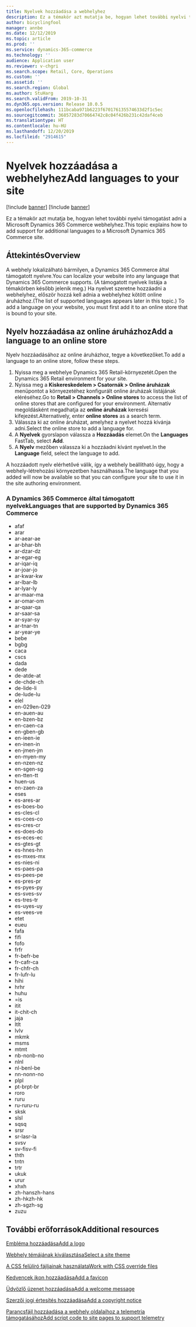 ```yaml
---
title: Nyelvek hozzáadása a webhelyhez
description: Ez a témakör azt mutatja be, hogyan lehet további nyelvi támogatást adni a Microsoft Dynamics 365 Commerce webhelyhez.
author: bicyclingfool
manager: annbe
ms.date: 12/12/2019
ms.topic: article
ms.prod: ''
ms.service: dynamics-365-commerce
ms.technology: ''
audience: Application user
ms.reviewer: v-chgri
ms.search.scope: Retail, Core, Operations
ms.custom: ''
ms.assetid: ''
ms.search.region: Global
ms.author: StuHarg
ms.search.validFrom: 2019-10-31
ms.dyn365.ops.version: Release 10.0.5
ms.openlocfilehash: 111bcaba971b6223f670176135574633d2f1c5ec
ms.sourcegitcommit: 36857283d70664742c8c04f426b231c42daf4ceb
ms.translationtype: HT
ms.contentlocale: hu-HU
ms.lasthandoff: 12/20/2019
ms.locfileid: "2914615"
---
```

# <a name="add-languages-to-your-site"></a><span data-ttu-id="0ea73-103">Nyelvek hozzáadása a webhelyhez</span><span class="sxs-lookup"><span data-stu-id="0ea73-103">Add languages to your site</span></span>

[!include [banner](includes/preview-banner.md)]
[!include [banner](includes/banner.md)]

<span data-ttu-id="0ea73-104">Ez a témakör azt mutatja be, hogyan lehet további nyelvi támogatást adni a Microsoft Dynamics 365 Commerce webhelyhez.</span><span class="sxs-lookup"><span data-stu-id="0ea73-104">This topic explains how to add support for additional languages to a Microsoft Dynamics 365 Commerce site.</span></span>

## <a name="overview"></a><span data-ttu-id="0ea73-105">Áttekintés</span><span class="sxs-lookup"><span data-stu-id="0ea73-105">Overview</span></span>

<span data-ttu-id="0ea73-106">A webhely lokalizálható bármilyen, a Dynamics 365 Commerce által támogatott nyelvre.</span><span class="sxs-lookup"><span data-stu-id="0ea73-106">You can localize your website into any language that Dynamics 365 Commerce supports.</span></span> <span data-ttu-id="0ea73-107">(A támogatott nyelvek listája a témakörben később jelenik meg.) Ha nyelvet szeretne hozzáadni a webhelyhez, először hozzá kell adnia a webhelyhez kötött online áruházhoz.</span><span class="sxs-lookup"><span data-stu-id="0ea73-107">(The list of supported languages appears later in this topic.) To add a language on your website, you must first add it to an online store that is bound to your site.</span></span>

## <a name="add-a-language-to-an-online-store"></a><span data-ttu-id="0ea73-108">Nyelv hozzáadása az online áruházhoz</span><span class="sxs-lookup"><span data-stu-id="0ea73-108">Add a language to an online store</span></span>

<span data-ttu-id="0ea73-109">Nyelv hozzáadásához az online áruházhoz, tegye a következőket.</span><span class="sxs-lookup"><span data-stu-id="0ea73-109">To add a language to an online store, follow these steps.</span></span>

1. <span data-ttu-id="0ea73-110">Nyissa meg a webhelye Dynamics 365 Retail-környezetét.</span><span class="sxs-lookup"><span data-stu-id="0ea73-110">Open the Dynamics 365 Retail environment for your site.</span></span>
1. <span data-ttu-id="0ea73-111">Nyissa meg a **Kiskereskedelem \> Csatornák \> Online áruházak** menüpontot a környezetéhez konfigurált online áruházak listájának eléréséhez.</span><span class="sxs-lookup"><span data-stu-id="0ea73-111">Go to **Retail \> Channels \> Online stores** to access the list of online stores that are configured for your environment.</span></span> <span data-ttu-id="0ea73-112">Alternatív megoldásként megadhatja az **online áruházak** keresési kifejezést.</span><span class="sxs-lookup"><span data-stu-id="0ea73-112">Alternatively, enter **online stores** as a search term.</span></span>
1. <span data-ttu-id="0ea73-113">Válassza ki az online áruházat, amelyhez a nyelvet hozzá kívánja adni.</span><span class="sxs-lookup"><span data-stu-id="0ea73-113">Select the online store to add a language for.</span></span>
1. <span data-ttu-id="0ea73-114">A **Nyelvek** gyorslapon válassza a **Hozzáadás** elemet.</span><span class="sxs-lookup"><span data-stu-id="0ea73-114">On the **Languages** FastTab, select **Add**.</span></span>
1. <span data-ttu-id="0ea73-115">A **Nyelv** mezőben válassza ki a hozzáadni kívánt nyelvet.</span><span class="sxs-lookup"><span data-stu-id="0ea73-115">In the **Language** field, select the language to add.</span></span>

<span data-ttu-id="0ea73-116">A hozzáadott nyelv elérhetővé válik, így a webhely beállítható úgy, hogy a webhely-létrehozási környezetben használhassa.</span><span class="sxs-lookup"><span data-stu-id="0ea73-116">The language that you added will now be available so that you can configure your site to use it in the site authoring environment.</span></span>

### <a name="languages-that-are-supported-by-dynamics-365-commerce"></a><span data-ttu-id="0ea73-117">A Dynamics 365 Commerce által támogatott nyelvek</span><span class="sxs-lookup"><span data-stu-id="0ea73-117">Languages that are supported by Dynamics 365 Commerce</span></span>

- <span data-ttu-id="0ea73-118">af</span><span class="sxs-lookup"><span data-stu-id="0ea73-118">af</span></span>
- <span data-ttu-id="0ea73-119">ar</span><span class="sxs-lookup"><span data-stu-id="0ea73-119">ar</span></span>
- <span data-ttu-id="0ea73-120">ar-ae</span><span class="sxs-lookup"><span data-stu-id="0ea73-120">ar-ae</span></span>
- <span data-ttu-id="0ea73-121">ar-bh</span><span class="sxs-lookup"><span data-stu-id="0ea73-121">ar-bh</span></span>
- <span data-ttu-id="0ea73-122">ar-dz</span><span class="sxs-lookup"><span data-stu-id="0ea73-122">ar-dz</span></span>
- <span data-ttu-id="0ea73-123">ar-eg</span><span class="sxs-lookup"><span data-stu-id="0ea73-123">ar-eg</span></span>
- <span data-ttu-id="0ea73-124">ar-iq</span><span class="sxs-lookup"><span data-stu-id="0ea73-124">ar-iq</span></span>
- <span data-ttu-id="0ea73-125">ar-jo</span><span class="sxs-lookup"><span data-stu-id="0ea73-125">ar-jo</span></span>
- <span data-ttu-id="0ea73-126">ar-kw</span><span class="sxs-lookup"><span data-stu-id="0ea73-126">ar-kw</span></span>
- <span data-ttu-id="0ea73-127">ar-lb</span><span class="sxs-lookup"><span data-stu-id="0ea73-127">ar-lb</span></span>
- <span data-ttu-id="0ea73-128">ar-ly</span><span class="sxs-lookup"><span data-stu-id="0ea73-128">ar-ly</span></span>
- <span data-ttu-id="0ea73-129">ar-ma</span><span class="sxs-lookup"><span data-stu-id="0ea73-129">ar-ma</span></span>
- <span data-ttu-id="0ea73-130">ar-om</span><span class="sxs-lookup"><span data-stu-id="0ea73-130">ar-om</span></span>
- <span data-ttu-id="0ea73-131">ar-qa</span><span class="sxs-lookup"><span data-stu-id="0ea73-131">ar-qa</span></span>
- <span data-ttu-id="0ea73-132">ar-sa</span><span class="sxs-lookup"><span data-stu-id="0ea73-132">ar-sa</span></span>
- <span data-ttu-id="0ea73-133">ar-sy</span><span class="sxs-lookup"><span data-stu-id="0ea73-133">ar-sy</span></span>
- <span data-ttu-id="0ea73-134">ar-tn</span><span class="sxs-lookup"><span data-stu-id="0ea73-134">ar-tn</span></span>
- <span data-ttu-id="0ea73-135">ar-ye</span><span class="sxs-lookup"><span data-stu-id="0ea73-135">ar-ye</span></span>
- <span data-ttu-id="0ea73-136">be</span><span class="sxs-lookup"><span data-stu-id="0ea73-136">be</span></span>
- <span data-ttu-id="0ea73-137">bg</span><span class="sxs-lookup"><span data-stu-id="0ea73-137">bg</span></span>
- <span data-ttu-id="0ea73-138">ca</span><span class="sxs-lookup"><span data-stu-id="0ea73-138">ca</span></span>
- <span data-ttu-id="0ea73-139">cs</span><span class="sxs-lookup"><span data-stu-id="0ea73-139">cs</span></span>
- <span data-ttu-id="0ea73-140">da</span><span class="sxs-lookup"><span data-stu-id="0ea73-140">da</span></span>
- <span data-ttu-id="0ea73-141">de</span><span class="sxs-lookup"><span data-stu-id="0ea73-141">de</span></span>
- <span data-ttu-id="0ea73-142">de-at</span><span class="sxs-lookup"><span data-stu-id="0ea73-142">de-at</span></span>
- <span data-ttu-id="0ea73-143">de-ch</span><span class="sxs-lookup"><span data-stu-id="0ea73-143">de-ch</span></span>
- <span data-ttu-id="0ea73-144">de-li</span><span class="sxs-lookup"><span data-stu-id="0ea73-144">de-li</span></span>
- <span data-ttu-id="0ea73-145">de-lu</span><span class="sxs-lookup"><span data-stu-id="0ea73-145">de-lu</span></span>
- <span data-ttu-id="0ea73-146">el</span><span class="sxs-lookup"><span data-stu-id="0ea73-146">el</span></span>
- <span data-ttu-id="0ea73-147">en-029</span><span class="sxs-lookup"><span data-stu-id="0ea73-147">en-029</span></span>
- <span data-ttu-id="0ea73-148">en-au</span><span class="sxs-lookup"><span data-stu-id="0ea73-148">en-au</span></span>
- <span data-ttu-id="0ea73-149">en-bz</span><span class="sxs-lookup"><span data-stu-id="0ea73-149">en-bz</span></span>
- <span data-ttu-id="0ea73-150">en-ca</span><span class="sxs-lookup"><span data-stu-id="0ea73-150">en-ca</span></span>
- <span data-ttu-id="0ea73-151">en-gb</span><span class="sxs-lookup"><span data-stu-id="0ea73-151">en-gb</span></span>
- <span data-ttu-id="0ea73-152">en-ie</span><span class="sxs-lookup"><span data-stu-id="0ea73-152">en-ie</span></span>
- <span data-ttu-id="0ea73-153">en-in</span><span class="sxs-lookup"><span data-stu-id="0ea73-153">en-in</span></span>
- <span data-ttu-id="0ea73-154">en-jm</span><span class="sxs-lookup"><span data-stu-id="0ea73-154">en-jm</span></span>
- <span data-ttu-id="0ea73-155">en-my</span><span class="sxs-lookup"><span data-stu-id="0ea73-155">en-my</span></span>
- <span data-ttu-id="0ea73-156">en-nz</span><span class="sxs-lookup"><span data-stu-id="0ea73-156">en-nz</span></span>
- <span data-ttu-id="0ea73-157">en-sg</span><span class="sxs-lookup"><span data-stu-id="0ea73-157">en-sg</span></span>
- <span data-ttu-id="0ea73-158">en-tt</span><span class="sxs-lookup"><span data-stu-id="0ea73-158">en-tt</span></span>
- <span data-ttu-id="0ea73-159">hu</span><span class="sxs-lookup"><span data-stu-id="0ea73-159">en-us</span></span>
- <span data-ttu-id="0ea73-160">en-za</span><span class="sxs-lookup"><span data-stu-id="0ea73-160">en-za</span></span>
- <span data-ttu-id="0ea73-161">es</span><span class="sxs-lookup"><span data-stu-id="0ea73-161">es</span></span>
- <span data-ttu-id="0ea73-162">es-ar</span><span class="sxs-lookup"><span data-stu-id="0ea73-162">es-ar</span></span>
- <span data-ttu-id="0ea73-163">es-bo</span><span class="sxs-lookup"><span data-stu-id="0ea73-163">es-bo</span></span>
- <span data-ttu-id="0ea73-164">es-cl</span><span class="sxs-lookup"><span data-stu-id="0ea73-164">es-cl</span></span>
- <span data-ttu-id="0ea73-165">es-co</span><span class="sxs-lookup"><span data-stu-id="0ea73-165">es-co</span></span>
- <span data-ttu-id="0ea73-166">es-cr</span><span class="sxs-lookup"><span data-stu-id="0ea73-166">es-cr</span></span>
- <span data-ttu-id="0ea73-167">es-do</span><span class="sxs-lookup"><span data-stu-id="0ea73-167">es-do</span></span>
- <span data-ttu-id="0ea73-168">es-ec</span><span class="sxs-lookup"><span data-stu-id="0ea73-168">es-ec</span></span>
- <span data-ttu-id="0ea73-169">es-gt</span><span class="sxs-lookup"><span data-stu-id="0ea73-169">es-gt</span></span>
- <span data-ttu-id="0ea73-170">es-hn</span><span class="sxs-lookup"><span data-stu-id="0ea73-170">es-hn</span></span>
- <span data-ttu-id="0ea73-171">es-mx</span><span class="sxs-lookup"><span data-stu-id="0ea73-171">es-mx</span></span>
- <span data-ttu-id="0ea73-172">es-ni</span><span class="sxs-lookup"><span data-stu-id="0ea73-172">es-ni</span></span>
- <span data-ttu-id="0ea73-173">es-pa</span><span class="sxs-lookup"><span data-stu-id="0ea73-173">es-pa</span></span>
- <span data-ttu-id="0ea73-174">es-pe</span><span class="sxs-lookup"><span data-stu-id="0ea73-174">es-pe</span></span>
- <span data-ttu-id="0ea73-175">es-pr</span><span class="sxs-lookup"><span data-stu-id="0ea73-175">es-pr</span></span>
- <span data-ttu-id="0ea73-176">es-py</span><span class="sxs-lookup"><span data-stu-id="0ea73-176">es-py</span></span>
- <span data-ttu-id="0ea73-177">es-sv</span><span class="sxs-lookup"><span data-stu-id="0ea73-177">es-sv</span></span>
- <span data-ttu-id="0ea73-178">es-tr</span><span class="sxs-lookup"><span data-stu-id="0ea73-178">es-tr</span></span>
- <span data-ttu-id="0ea73-179">es-uy</span><span class="sxs-lookup"><span data-stu-id="0ea73-179">es-uy</span></span>
- <span data-ttu-id="0ea73-180">es-ve</span><span class="sxs-lookup"><span data-stu-id="0ea73-180">es-ve</span></span>
- <span data-ttu-id="0ea73-181">et</span><span class="sxs-lookup"><span data-stu-id="0ea73-181">et</span></span>
- <span data-ttu-id="0ea73-182">eu</span><span class="sxs-lookup"><span data-stu-id="0ea73-182">eu</span></span>
- <span data-ttu-id="0ea73-183">fa</span><span class="sxs-lookup"><span data-stu-id="0ea73-183">fa</span></span>
- <span data-ttu-id="0ea73-184">fi</span><span class="sxs-lookup"><span data-stu-id="0ea73-184">fi</span></span>
- <span data-ttu-id="0ea73-185">fo</span><span class="sxs-lookup"><span data-stu-id="0ea73-185">fo</span></span>
- <span data-ttu-id="0ea73-186">fr</span><span class="sxs-lookup"><span data-stu-id="0ea73-186">fr</span></span>
- <span data-ttu-id="0ea73-187">fr-be</span><span class="sxs-lookup"><span data-stu-id="0ea73-187">fr-be</span></span>
- <span data-ttu-id="0ea73-188">fr-ca</span><span class="sxs-lookup"><span data-stu-id="0ea73-188">fr-ca</span></span>
- <span data-ttu-id="0ea73-189">fr-ch</span><span class="sxs-lookup"><span data-stu-id="0ea73-189">fr-ch</span></span>
- <span data-ttu-id="0ea73-190">fr-lu</span><span class="sxs-lookup"><span data-stu-id="0ea73-190">fr-lu</span></span>
- <span data-ttu-id="0ea73-191">hi</span><span class="sxs-lookup"><span data-stu-id="0ea73-191">hi</span></span>
- <span data-ttu-id="0ea73-192">hr</span><span class="sxs-lookup"><span data-stu-id="0ea73-192">hr</span></span>
- <span data-ttu-id="0ea73-193">hu</span><span class="sxs-lookup"><span data-stu-id="0ea73-193">hu</span></span>
- <span data-ttu-id="0ea73-194">=</span><span class="sxs-lookup"><span data-stu-id="0ea73-194">is</span></span>
- <span data-ttu-id="0ea73-195">it</span><span class="sxs-lookup"><span data-stu-id="0ea73-195">it</span></span>
- <span data-ttu-id="0ea73-196">it-ch</span><span class="sxs-lookup"><span data-stu-id="0ea73-196">it-ch</span></span>
- <span data-ttu-id="0ea73-197">ja</span><span class="sxs-lookup"><span data-stu-id="0ea73-197">ja</span></span>
- <span data-ttu-id="0ea73-198">lt</span><span class="sxs-lookup"><span data-stu-id="0ea73-198">lt</span></span>
- <span data-ttu-id="0ea73-199">lv</span><span class="sxs-lookup"><span data-stu-id="0ea73-199">lv</span></span>
- <span data-ttu-id="0ea73-200">mk</span><span class="sxs-lookup"><span data-stu-id="0ea73-200">mk</span></span>
- <span data-ttu-id="0ea73-201">ms</span><span class="sxs-lookup"><span data-stu-id="0ea73-201">ms</span></span>
- <span data-ttu-id="0ea73-202">mt</span><span class="sxs-lookup"><span data-stu-id="0ea73-202">mt</span></span>
- <span data-ttu-id="0ea73-203">nb-no</span><span class="sxs-lookup"><span data-stu-id="0ea73-203">nb-no</span></span>
- <span data-ttu-id="0ea73-204">nl</span><span class="sxs-lookup"><span data-stu-id="0ea73-204">nl</span></span>
- <span data-ttu-id="0ea73-205">nl-be</span><span class="sxs-lookup"><span data-stu-id="0ea73-205">nl-be</span></span>
- <span data-ttu-id="0ea73-206">nn-no</span><span class="sxs-lookup"><span data-stu-id="0ea73-206">nn-no</span></span>
- <span data-ttu-id="0ea73-207">pl</span><span class="sxs-lookup"><span data-stu-id="0ea73-207">pl</span></span>
- <span data-ttu-id="0ea73-208">pt-br</span><span class="sxs-lookup"><span data-stu-id="0ea73-208">pt-br</span></span>
- <span data-ttu-id="0ea73-209">ro</span><span class="sxs-lookup"><span data-stu-id="0ea73-209">ro</span></span>
- <span data-ttu-id="0ea73-210">ru</span><span class="sxs-lookup"><span data-stu-id="0ea73-210">ru</span></span>
- <span data-ttu-id="0ea73-211">ru-ru</span><span class="sxs-lookup"><span data-stu-id="0ea73-211">ru-ru</span></span>
- <span data-ttu-id="0ea73-212">sk</span><span class="sxs-lookup"><span data-stu-id="0ea73-212">sk</span></span>
- <span data-ttu-id="0ea73-213">sl</span><span class="sxs-lookup"><span data-stu-id="0ea73-213">sl</span></span>
- <span data-ttu-id="0ea73-214">sq</span><span class="sxs-lookup"><span data-stu-id="0ea73-214">sq</span></span>
- <span data-ttu-id="0ea73-215">sr</span><span class="sxs-lookup"><span data-stu-id="0ea73-215">sr</span></span>
- <span data-ttu-id="0ea73-216">sr-la</span><span class="sxs-lookup"><span data-stu-id="0ea73-216">sr-la</span></span>
- <span data-ttu-id="0ea73-217">sv</span><span class="sxs-lookup"><span data-stu-id="0ea73-217">sv</span></span>
- <span data-ttu-id="0ea73-218">sv-fi</span><span class="sxs-lookup"><span data-stu-id="0ea73-218">sv-fi</span></span>
- <span data-ttu-id="0ea73-219">th</span><span class="sxs-lookup"><span data-stu-id="0ea73-219">th</span></span>
- <span data-ttu-id="0ea73-220">tn</span><span class="sxs-lookup"><span data-stu-id="0ea73-220">tn</span></span>
- <span data-ttu-id="0ea73-221">tr</span><span class="sxs-lookup"><span data-stu-id="0ea73-221">tr</span></span>
- <span data-ttu-id="0ea73-222">uk</span><span class="sxs-lookup"><span data-stu-id="0ea73-222">uk</span></span>
- <span data-ttu-id="0ea73-223">ur</span><span class="sxs-lookup"><span data-stu-id="0ea73-223">ur</span></span>
- <span data-ttu-id="0ea73-224">xh</span><span class="sxs-lookup"><span data-stu-id="0ea73-224">xh</span></span>
- <span data-ttu-id="0ea73-225">zh-hans</span><span class="sxs-lookup"><span data-stu-id="0ea73-225">zh-hans</span></span>
- <span data-ttu-id="0ea73-226">zh-hk</span><span class="sxs-lookup"><span data-stu-id="0ea73-226">zh-hk</span></span>
- <span data-ttu-id="0ea73-227">zh-sg</span><span class="sxs-lookup"><span data-stu-id="0ea73-227">zh-sg</span></span>
- <span data-ttu-id="0ea73-228">zu</span><span class="sxs-lookup"><span data-stu-id="0ea73-228">zu</span></span>

## <a name="additional-resources"></a><span data-ttu-id="0ea73-229">További erőforrások</span><span class="sxs-lookup"><span data-stu-id="0ea73-229">Additional resources</span></span>

[<span data-ttu-id="0ea73-230">Embléma hozzáadása</span><span class="sxs-lookup"><span data-stu-id="0ea73-230">Add a logo</span></span>](add-logo.md)

[<span data-ttu-id="0ea73-231">Webhely témájának kiválasztása</span><span class="sxs-lookup"><span data-stu-id="0ea73-231">Select a site theme</span></span>](select-site-theme.md)

[<span data-ttu-id="0ea73-232">A CSS felülíró fájljainak használata</span><span class="sxs-lookup"><span data-stu-id="0ea73-232">Work with CSS override files</span></span>](css-override-files.md)

[<span data-ttu-id="0ea73-233">Kedvencek ikon hozzáadása</span><span class="sxs-lookup"><span data-stu-id="0ea73-233">Add a favicon</span></span>](add-favicon.md)

[<span data-ttu-id="0ea73-234">Üdvözlő üzenet hozzáadása</span><span class="sxs-lookup"><span data-stu-id="0ea73-234">Add a welcome message</span></span>](add-welcome-message.md)

[<span data-ttu-id="0ea73-235">Szerzői jogi értesítés hozzáadása</span><span class="sxs-lookup"><span data-stu-id="0ea73-235">Add a copyright notice</span></span>](add-copyright-notice.md)

[<span data-ttu-id="0ea73-236">Parancsfájl hozzáadása a webhely oldalaihoz a telemetria támogatásához</span><span class="sxs-lookup"><span data-stu-id="0ea73-236">Add script code to site pages to support telemetry</span></span>](add-telemetry.md)

